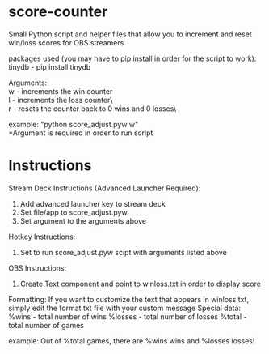 # score-counter
Small Python script and helper files that allow you to increment and reset win/loss scores for OBS streamers  

packages used (you may have to pip install in order for the script to work):  
  tinydb - pip install tinydb  

Arguments:\
w - increments the win counter\
l - increments the loss counter\  
r - resets the counter back to 0 wins and 0 losses\

example: "python score_adjust.pyw w"  
*Argument is required in order to run script

# Instructions
Stream Deck Instructions (Advanced Launcher Required):
  1. Add advanced launcher key to stream deck
  2. Set file/app to score_adjust.pyw
  3. Set argument to the arguments above
  
Hotkey Instructions:
  1. Set to run score_adjust.pyw scipt with arguments listed above
  
OBS Instructions:
  1. Create Text component and point to winloss.txt in order to display score

Formatting:
  If you want to customize the text that appears in winloss.txt, simply edit the format.txt file with your custom message
  Special data:
    %wins - total number of wins
    %losses - total number of losses
    %total - total number of games
  
  example: Out of %total games, there are %wins wins and %losses losses!